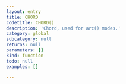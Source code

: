 ```yaml
---
layout: entry
title: CHORD
codetitle: CHORD()
description: 'Chord, used for arc() modes.'
category: global
subcategory: null
returns: null
parameters: []
kind: function
todo: null
examples: []

---
```

